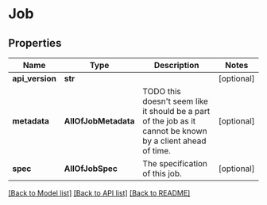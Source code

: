 # Job

## Properties
Name | Type | Description | Notes
------------ | ------------- | ------------- | -------------
**api_version** | **str** |  | [optional]
**metadata** | **AllOfJobMetadata** | TODO this doesn&#x27;t seem like it should be a part of the job as it cannot be known by a client ahead of time. | [optional]
**spec** | **AllOfJobSpec** | The specification of this job. | [optional]

[[Back to Model list]](../README.md#documentation-for-models) [[Back to API list]](../README.md#documentation-for-api-endpoints) [[Back to README]](../README.md)
